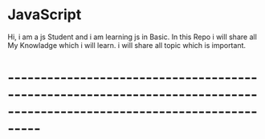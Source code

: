 # JavaScript

Hi, i am a js Student and i am learning js in Basic. In this Repo i will share all My Knowladge which i will learn.
i will share all topic which is important.

# -----------------------------------------------------------------------------------------------------------------------
